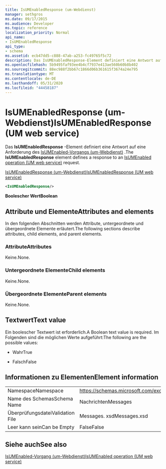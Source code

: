 ```yaml
---
title: IsUMEnabledResponse (um-Webdienst)
manager: sethgros
ms.date: 09/17/2015
ms.audience: Developer
ms.topic: reference
localization_priority: Normal
api_name:
- IsUMEnabledResponse
api_type:
- schema
ms.assetid: ecb47dd5-c888-47ab-a253-fc49765f5c72
description: Das IsUMEnabledResponse-Element definiert eine Antwort auf eine Anforderung des IsUMEnabled-Vorgangs (um-Webdienst).
ms.openlocfilehash: 5b9495faf93ee4b4cf7937e413ae560b60b8b402
ms.sourcegitcommit: 88ec988f2bb67c1866d06b361615f3674a24e795
ms.translationtype: MT
ms.contentlocale: de-DE
ms.lasthandoff: 05/31/2020
ms.locfileid: "44458187"
---
```

# <a name="isumenabledresponse-um-web-service"></a><span data-ttu-id="18c3e-103">IsUMEnabledResponse (um-Webdienst)</span><span class="sxs-lookup"><span data-stu-id="18c3e-103">IsUMEnabledResponse (UM web service)</span></span>

<span data-ttu-id="18c3e-104">Das **IsUMEnabledResponse** -Element definiert eine Antwort auf eine Anforderung des [IsUMEnabled-Vorgangs (um-Webdienst)](isumenabled-operation-um-web-service.md) .</span><span class="sxs-lookup"><span data-stu-id="18c3e-104">The **IsUMEnabledResponse** element defines a response to an [IsUMEnabled operation (UM web service)](isumenabled-operation-um-web-service.md) request.</span></span> 
  
[<span data-ttu-id="18c3e-105">IsUMEnabledResponse (um-Webdienst)</span><span class="sxs-lookup"><span data-stu-id="18c3e-105">IsUMEnabledResponse (UM web service)</span></span>](isumenabledresponse-um-web-service.md)
  
```xml
<IsUMEnabledResponse/>
```

 <span data-ttu-id="18c3e-106">**Boolescher Wert**</span><span class="sxs-lookup"><span data-stu-id="18c3e-106">**Boolean**</span></span>
## <a name="attributes-and-elements"></a><span data-ttu-id="18c3e-107">Attribute und Elemente</span><span class="sxs-lookup"><span data-stu-id="18c3e-107">Attributes and elements</span></span>

<span data-ttu-id="18c3e-108">In den folgenden Abschnitten werden Attribute, untergeordnete und übergeordnete Elemente erläutert.</span><span class="sxs-lookup"><span data-stu-id="18c3e-108">The following sections describe attributes, child elements, and parent elements.</span></span>
  
### <a name="attributes"></a><span data-ttu-id="18c3e-109">Attribute</span><span class="sxs-lookup"><span data-stu-id="18c3e-109">Attributes</span></span>

<span data-ttu-id="18c3e-110">Keine.</span><span class="sxs-lookup"><span data-stu-id="18c3e-110">None.</span></span>
  
### <a name="child-elements"></a><span data-ttu-id="18c3e-111">Untergeordnete Elemente</span><span class="sxs-lookup"><span data-stu-id="18c3e-111">Child elements</span></span>

<span data-ttu-id="18c3e-112">Keine.</span><span class="sxs-lookup"><span data-stu-id="18c3e-112">None.</span></span>
  
### <a name="parent-elements"></a><span data-ttu-id="18c3e-113">Übergeordnete Elemente</span><span class="sxs-lookup"><span data-stu-id="18c3e-113">Parent elements</span></span>

<span data-ttu-id="18c3e-114">Keine.</span><span class="sxs-lookup"><span data-stu-id="18c3e-114">None.</span></span>
  
## <a name="text-value"></a><span data-ttu-id="18c3e-115">Textwert</span><span class="sxs-lookup"><span data-stu-id="18c3e-115">Text value</span></span>

<span data-ttu-id="18c3e-116">Ein boolescher Textwert ist erforderlich.</span><span class="sxs-lookup"><span data-stu-id="18c3e-116">A Boolean text value is required.</span></span> <span data-ttu-id="18c3e-117">Im Folgenden sind die möglichen Werte aufgeführt:</span><span class="sxs-lookup"><span data-stu-id="18c3e-117">The following are the possible values:</span></span>
  
- <span data-ttu-id="18c3e-118">Wahr</span><span class="sxs-lookup"><span data-stu-id="18c3e-118">True</span></span>
    
- <span data-ttu-id="18c3e-119">Falsch</span><span class="sxs-lookup"><span data-stu-id="18c3e-119">False</span></span>
    
## <a name="element-information"></a><span data-ttu-id="18c3e-120">Informationen zu Elementen</span><span class="sxs-lookup"><span data-stu-id="18c3e-120">Element information</span></span>

|||
|:-----|:-----|
|<span data-ttu-id="18c3e-121">Namespace</span><span class="sxs-lookup"><span data-stu-id="18c3e-121">Namespace</span></span>  <br/> |https://schemas.microsoft.com/exchange/services/2006/messages  <br/> |
|<span data-ttu-id="18c3e-122">Name des Schemas</span><span class="sxs-lookup"><span data-stu-id="18c3e-122">Schema Name</span></span>  <br/> |<span data-ttu-id="18c3e-123">Nachrichten</span><span class="sxs-lookup"><span data-stu-id="18c3e-123">Messages</span></span>  <br/> |
|<span data-ttu-id="18c3e-124">Überprüfungsdatei</span><span class="sxs-lookup"><span data-stu-id="18c3e-124">Validation File</span></span>  <br/> |<span data-ttu-id="18c3e-125">Messages. xsd</span><span class="sxs-lookup"><span data-stu-id="18c3e-125">Messages.xsd</span></span>  <br/> |
|<span data-ttu-id="18c3e-126">Leer kann sein</span><span class="sxs-lookup"><span data-stu-id="18c3e-126">Can be Empty</span></span>  <br/> |<span data-ttu-id="18c3e-127">False</span><span class="sxs-lookup"><span data-stu-id="18c3e-127">False</span></span>  <br/> |
   
## <a name="see-also"></a><span data-ttu-id="18c3e-128">Siehe auch</span><span class="sxs-lookup"><span data-stu-id="18c3e-128">See also</span></span>



[<span data-ttu-id="18c3e-129">IsUMEnabled-Vorgang (um-Webdienst)</span><span class="sxs-lookup"><span data-stu-id="18c3e-129">IsUMEnabled operation (UM web service)</span></span>](isumenabled-operation-um-web-service.md)

